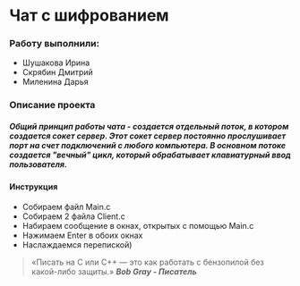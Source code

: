 Чат с шифрованием
===

### Работу выполнили:
- Шушакова Ирина
- Скрябин Дмитрий
- Миленина Дарья

### **Описание проекта**
##### Общий принцип работы чата - создается отдельный поток, в котором создается сокет сервер. Этот сокет сервер постоянно прослушивает порт на счет подключений с любого компьютера. В основном потоке создается "вечный" цикл, который обрабатывает клавиатурный ввод пользователя.

#### Инструкция
+ Собираем файл Main.c
+ Собираем 2 файла Client.c
+ Набираем сообщение в окнах, открытых с помощью Main.c 
+ Нажимаем Enter в обоих окнах
+ Наслаждаемся перепиской)


 > «Писать на C или C++ — это как работать с бензопилой без какой-либо защиты.»
 ***Bob Gray - Писатель***
